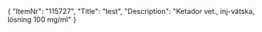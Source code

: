 {
  "ItemNr": "115727",
  "Title": "test",
  "Description": "Ketador vet., inj-vätska, lösning 100 mg/ml"
}